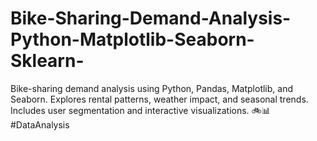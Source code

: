# Bike-Sharing-Demand-Analysis-Python-Matplotlib-Seaborn-Sklearn-
Bike-sharing demand analysis using Python, Pandas, Matplotlib, and Seaborn. Explores rental patterns, weather impact, and seasonal trends. Includes user segmentation and interactive visualizations. 🚲📊 #DataAnalysis
